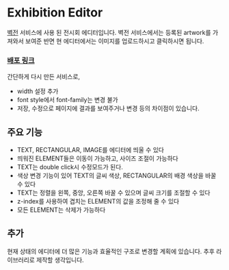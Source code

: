 # Exhibition Editor
[벽전](https://github.com/boostcampwm-2021/web14-salondesrefuses) 서비스에 사용 된 전시회 에디터입니다.
벽전 서비스에서는 등록된 artwork를 가져와서 보여준 반면 현 에디터에서는 이미지를 업로드하시고 클릭하시면 됩니다.
### [배포 링크](https://illlama.github.io/exhibitionEditor/)
간단하게 다시 만든 서비스로,
- width 설정 추가
- font style에서 font-family는 변경 불가
- 저장, 수정으로 페이지에 결과를 보여주거나 변경
등의 차이점이 있습니다.

## 주요 기능
- TEXT, RECTANGULAR, IMAGE를 에디터에 띄울 수 있다
- 띄워진 ELEMENT들은 이동이 가능하고, 사이즈 조절이 가능하다
- TEXT는 double click시 수정모드가 된다.
- 색상 변경 기능이 있어 TEXT의 글씨 색상, RECTANGULAR의 배경 색상을 바꿀 수 있다
- TEXT는 정렬을 왼쪽, 중앙, 오른쪽 바꿀 수 있으며 글씨 크기를 조절할 수 있다
- z-index를 사용하여 겹치는 ELEMENT의 값을 조정해 줄 수 있다
- 모든 ELEMENT는 삭제가 가능하다

## 추가
현재 상태의 에디터에 더 많은 기능과 효율적인 구조로 변경할 계획에 있습니다. 추후 라이브러리로 제작할 생각입니다.
